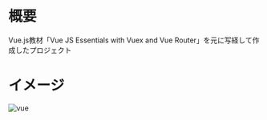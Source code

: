 # 概要
Vue.js教材「Vue JS Essentials with Vuex and Vue Router」を元に写経して作成したプロジェクト

# イメージ
![vue](https://user-images.githubusercontent.com/40479466/41754415-2df97f5a-760d-11e8-820e-fe4bbf86c72d.gif)